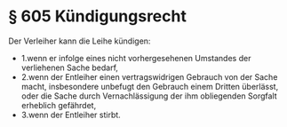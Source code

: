 # § 605 Kündigungsrecht
Der Verleiher kann die Leihe kündigen:
* 1.wenn er infolge eines nicht vorhergesehenen Umstandes der verliehenen Sache bedarf,
* 2.wenn der Entleiher einen vertragswidrigen Gebrauch von der Sache macht, insbesondere unbefugt den Gebrauch einem Dritten überlässt, oder die Sache durch Vernachlässigung der ihm obliegenden Sorgfalt erheblich gefährdet,
* 3.wenn der Entleiher stirbt.